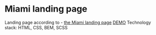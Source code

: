 # Miami landing page
Landing page according to - [the Miami landing page](https://www.figma.com/file/nHz8bflIwJaWP3P99vKTH5/miami_home_new?node-id=16033%3A3)
[DEMO](https://shevchyshynroman.github.io/layout_miami/)
Technology stack: HTML, CSS, BEM, SCSS
